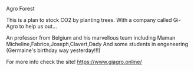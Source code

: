 Agro Forest

This is a plan to stock CO2 by planting  trees.
With a company called Gi-Agro to help us out...

An professor from Belgium and his marvellous team including Maman Micheline,Fabrice,Joseph,Clavert,Dady
And some students in engeneering  (Germaine's birthday way yesterday!!!)

For more info check the site! 
https://www.giagro.online/